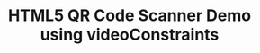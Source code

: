 ---
layout: research/html5qrcode-video-constraints/layout
title: HTML5 QR Code Scanner Demo using videoConstraints
permalink: /research/html5qrcode-video-constraints
description: "HTML5 QR Code Scanner Demo using videoConstraints"
---